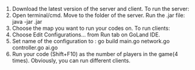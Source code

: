 1. Download the latest version of the server and client.
To run the server:
2. Open terminal/cmd. Move to the folder of the server. Run the .jar file:
   java -jar <filename>.jar
3. Choose the map you want to run your codes on.
To run clients:
3. Choose Edit Configurations... from Run tab on GoLand IDE.
4. Set name of the configuration to :
    go build main.go network.go controller.go ai.go
4. Run your code (Shift+F10) as the number of players in the game(4 times). Obviously, you can run different clients.
